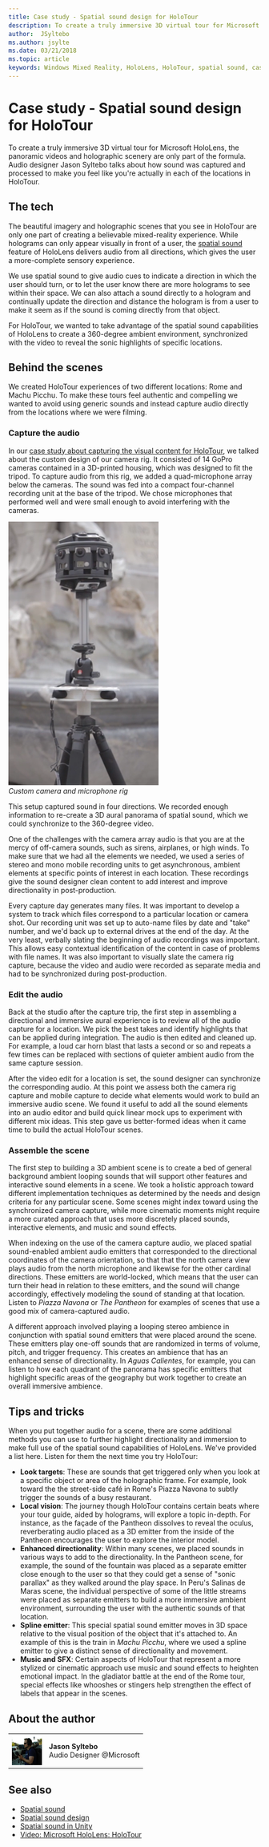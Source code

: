 ```yaml
---
title: Case study - Spatial sound design for HoloTour
description: To create a truly immersive 3D virtual tour for Microsoft HoloLens, the panoramic videos and holographic scenery are only part of the formula.
author:  JSyltebo
ms.author: jsylte
ms.date: 03/21/2018
ms.topic: article
keywords: Windows Mixed Reality, HoloLens, HoloTour, spatial sound, case study
---
```




# Case study - Spatial sound design for HoloTour

To create a truly immersive 3D virtual tour for Microsoft HoloLens, the panoramic videos and holographic scenery are only part of the formula. Audio designer Jason Syltebo talks about how sound was captured and processed to make you feel like you're actually in each of the locations in HoloTour.

## The tech

The beautiful imagery and holographic scenes that you see in HoloTour are only one part of creating a believable mixed-reality experience. While holograms can only appear visually in front of a user, the [spatial sound](spatial-sound.md) feature of HoloLens delivers audio from all directions, which gives the user a more-complete sensory experience.

We use spatial sound to give audio cues to indicate a direction in which the user should turn, or to let the user know there are more holograms to see within their space. We can also attach a sound directly to a hologram and continually update the direction and distance the hologram is from a user to make it seem as if the sound is coming directly from that object.

For HoloTour, we wanted to take advantage of the spatial sound capabilities of HoloLens to create a 360-degree ambient environment, synchronized with the video to reveal the sonic highlights of specific locations.

## Behind the scenes

We created HoloTour experiences of two different locations: Rome and Machu Picchu. To make these tours feel authentic and compelling we wanted to avoid using generic sounds and instead capture audio directly from the locations where we were filming.

### Capture the audio

In our [case study about capturing the visual content for HoloTour](case-study-capturing-and-creating-content-for-holotour.md), we talked about the custom design of our camera rig. It consisted of 14 GoPro cameras contained in a 3D-printed housing, which was designed to fit the tripod. To capture audio from this rig, we added a quad-microphone array below the cameras. The sound was fed into a compact four-channel recording unit at the base of the tripod. We chose microphones that performed well and were small enough to avoid interfering with the cameras.

![Custom camera and microphone rig](images/camera-rig-microphones-300px.png)<br>
*Custom camera and microphone rig*

This setup captured sound in four directions. We recorded enough information to re-create a 3D aural panorama of spatial sound, which we could synchronize to the 360-degree video.

One of the challenges with the camera array audio is that you are at the mercy of off-camera sounds, such as sirens, airplanes, or high winds. To make sure that we had all the elements we needed, we used a series of stereo and mono mobile recording units to get asynchronous, ambient elements at specific points of interest in each location. These recordings give the sound designer clean content to add interest and improve directionality in post-production.

Every capture day generates many files. It was important to develop a system to track which files correspond to a particular location or camera shot. Our recording unit was set up to auto-name files by date and "take" number, and we'd back up to external drives at the end of the day. At the very least, verbally slating the beginning of audio recordings was important. This allows easy contextual identification of the content in case of problems with  file names. It was also important to visually slate the camera rig capture, because the video and audio were recorded as separate media and had to be synchronized during post-production.

### Edit the audio

Back at the studio after the capture trip, the first step in assembling a directional and immersive aural experience is to review all of the audio capture for a location. We pick the best takes and identify highlights that can be applied during integration. The audio is then edited and cleaned up. For example, a loud car horn blast that lasts a second or so and repeats a few times can be replaced with sections of quieter ambient audio from the same capture session.

After the video edit for a location is set, the sound designer can synchronize the corresponding audio. At this point we assess both the camera rig capture and mobile capture to decide what elements would work to build an immersive audio scene. We found it useful to add all the sound elements into an audio editor and build quick linear mock ups to experiment with different mix ideas. This step gave us better-formed ideas when it came time to build the actual HoloTour scenes.

### Assemble the scene

The first step to building a 3D ambient scene is to create a bed of general background ambient looping sounds that will support other features and interactive sound elements in a scene. We took a holistic approach toward different implementation techniques as determined by the needs and design criteria for any particular scene. Some scenes might index toward using the synchronized camera capture, while more cinematic moments might require a more curated approach that uses more discretely placed sounds, interactive elements, and music and sound effects.

When indexing on the use of the camera capture audio, we placed spatial sound-enabled ambient audio emitters that corresponded to the directional coordinates of the camera orientation, so that that the north camera view plays audio from the north microphone and likewise for the other cardinal directions. These emitters are world-locked, which means that the user can turn their head in relation to these emitters, and the sound will change accordingly, effectively modeling the sound of standing at that location. Listen to *Piazza Navona* or *The Pantheon* for examples of scenes that use a good mix of camera-captured audio.

A different approach involved playing a looping stereo ambience in conjunction with spatial sound emitters that were placed around the scene. These emitters play one-off sounds that are randomized in terms of volume, pitch, and trigger frequency. This creates an ambience that has an enhanced sense of directionality. In *Aguas Calientes*, for example, you can listen to how each quadrant of the panorama has specific emitters that highlight specific areas of the geography but work together to create an overall immersive ambience.

## Tips and tricks

When you put together audio for a scene, there are some additional methods you can use to further highlight directionality and immersion to make full use of the spatial sound capabilities of HoloLens. We've provided a list here. Listen for them the next time you try HoloTour:
* **Look targets**: These are sounds that get triggered only when you look at a specific object or area of the holographic frame. For example, look toward the the street-side café in Rome's Piazza Navona to subtly trigger the sounds of a busy restaurant.
* **Local vision**: The journey though HoloTour contains certain beats where your tour guide, aided by holograms, will explore a topic in-depth. For instance, as the façade of the Pantheon dissolves to reveal the oculus, reverberating audio placed as a 3D emitter from the inside of the Pantheon encourages the user to explore the interior model.
* **Enhanced directionality**: Within many scenes, we placed sounds in various ways to add to the directionality. In the Pantheon scene, for example, the sound of the fountain was placed as a separate emitter close enough to the user so that they could get a sense of "sonic parallax" as they walked around the play space. In Peru's Salinas de Maras scene, the individual perspective of some of the little streams were placed as separate emitters to build a more immersive ambient environment, surrounding the user with the authentic sounds of that location.
* **Spline emitter**: This special spatial sound emitter moves in 3D space relative to the visual position of the object that it's attached to. An example of this is the train in *Machu Picchu*, where we used a spline emitter to give a distinct sense of directionality and movement.
* **Music and SFX**: Certain aspects of HoloTour that represent a more stylized or cinematic approach use music and sound effects to heighten emotional impact. In the gladiator battle at the end of the Rome tour, special effects like whooshes or stingers help strengthen the effect of labels that appear in the scenes.

## About the author

<table style="border-collapse:collapse">
<tr>
<td style="border-style: none" width="60px"><img alt="Picture of Jason Syltebo" width="60" height="60" src="images/syltebo.png"></td>
<td style="border-style: none"><b>Jason Syltebo</b><br>Audio Designer @Microsoft</td>
</tr>
</table>

## See also
* [Spatial sound](spatial-sound.md)
* [Spatial sound design](spatial-sound-design.md)
* [Spatial sound in Unity](spatial-sound-in-unity.md)
* [Video: Microsoft HoloLens: HoloTour](https://www.youtube.com/watch?v=pLd9WPlaMpY)

 

